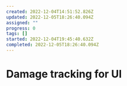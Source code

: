```yaml
---
created: 2022-12-04T14:51:52.826Z
updated: 2022-12-05T18:26:40.094Z
assigned: ""
progress: 0
tags: []
started: 2022-12-04T19:45:40.632Z
completed: 2022-12-05T18:26:40.094Z
---
```


# Damage tracking for UI
